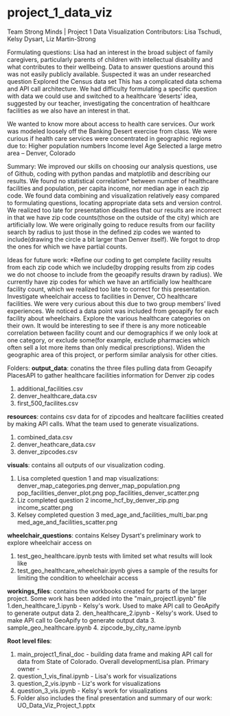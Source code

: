 # project_1_data_viz
Team Strong Minds | Project 1 Data Visualization
Contributors: Lisa Tschudi, Kelsy Dysart, Liz Martin-Strong

Formulating questions:
Lisa had an interest in the broad subject of family caregivers, particularly parents of children with intellectual disability and what contributes to their wellbeing. 
Data to answer questions around this was not easily publicly available.
Suspected it was an under researched question
Explored the Census data set
This has a complicated data schema and API call architecture. 
We had difficulty formulating a specific question with data we could use and switched to a healthcare ‘deserts’ idea, suggested by our teacher, investigating the concentration of healthcare facilities as we also have an interest in that. 

We wanted to know more about access to health care services. 
Our work was modeled loosely off the Banking Desert exercise from class. 
We were curious if health care services were concentrated in geographic regions due to:
Higher population numbers
Income level
Age
Selected a large metro area – Denver, Colorado

Summary:
We improved our skills on choosing our analysis questions, use of Github, coding with python pandas and matplotlib and describing our results.
We found no statistical correlation* between number of healthcare facilities and population, per capita income, nor median age in each zip code.
We found data combining and visualization relatively easy compared to formulating questions, locating appropriate data sets and version control.  We realized too late for presentation deadlines that our results are incorrect in that we have zip code counts(those on the outside of the city) which are artificially low.  We were originally going to reduce results from our facility search by radius to just those in the defined zip codes we wanted to include(drawing the circle a bit larger than Denver itself).  We forgot to drop the ones for which we have partial counts.

Ideas for future work:
*Refine our coding to get complete facility results from each zip code which we include(by dropping results from zip codes we do not choose to include from the geoapify results drawn by radius).  We currently have zip codes for which we have an artificially low healthcare facility count, which we realized too late to correct for this presentation.
 Investigate wheelchair access to facilities in Denver, CO healthcare facilities.  We were very curious about this due to two group members’ lived experiences.  We noticed a data point was included from geoapify for each facility about wheelchairs.
Explore the various healthcare categories on their own.  It would be interesting to see if there is any more noticeable correlation between facility count and our demographics if we only look at one category, or exclude some(for example, exclude pharmacies which often sell a lot more items than only medical prescriptions).
Widen the geographic area of this project, or perform similar analysis for other cities.  

Folders: 
**output_data**: conatins the three files pulling data from Geoapify PlacesAPI to gather healthcare facilities information for Denver zip codes
1. additional_facilities.csv
2. denver_healthcare_data.csv
3. first_500_facilites.csv

**resources**: contains csv data for of zipcodes and healtcare facilities created by making API calls. What the team used to generate visualizations.
1. combined_data.csv
2. denver_heathcare_data.csv
3. denver_zipcodes.csv

**visuals**: contains all outputs of our visualization coding.
1. Lisa completed question 1 and map visualizations:
    denver_map_categories.png
    denver_map_population.png
    pop_facilities_denver_plot.png
    pop_facilities_denver_scatter.png
2. Liz completed question 2
    income_hcf_by_denver_zip.png
    income_scatter.png
3. Kelsey completed question 3 
    med_age_and_facilities_multi_bar.png
    med_age_and_facilities_scatter.png

**wheelchair_questions**: contains Kelsey Dysart's preliminary work to explore wheelchair access on 
1. test_geo_healthcare.ipynb tests with limited set what results will look like
2. test_geo_healthcare_wheelchair.ipynb gives a sample of the results for limiting the condition to wheelchair access

**workings_files**: contains the workbooks created for parts of the larger project. Some work has been added into the "main_project1.ipynb" file
1.den_healthcare_1.ipynb - Kelsy's work. Used to make API call to GeoApify to generate output data
2. den_healthcare_2.ipynb - Kelsy's work. Used to make API call to GeoApify to generate output data
3. sample_geo_healthcare.ipynb
4. zipcode_by_city_name.ipynb

**Root level files**:
1. main_project1_final_doc - building data frame and making API call for data from State of Colorado. Overall developmentLisa plan. Primary owner - 
2. question_1_vis_final.ipynb - Lisa's work for visualizations
3. question_2_vis.ipynb - Liz's work for visualizations
4. question_3_vis.ipynb - Kelsy's work for visualizations
5. Folder also includes the final presentation and summary of our work: UO_Data_Viz_Project_1.pptx

